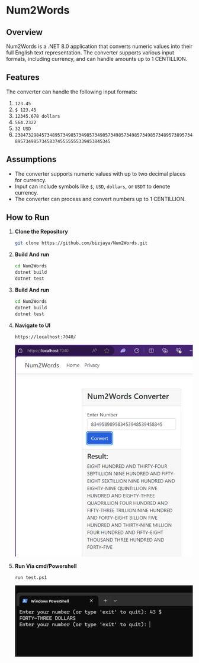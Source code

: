 # Num2Words

## Overview

Num2Words is a .NET 8.0 application that converts numeric values into their full English text representation. The converter supports various input formats, including currency, and can handle amounts up to 1 CENTILLION.

## Features

The converter can handle the following input formats:

1. `123.45`
2. `$ 123.45`
3. `12345.678 dollars`
4. `564.2322`
5. `32 USD`
6. `2384732984573489573498573498573498573498573498573498573489573895734895734985734583745555555339453845345`

## Assumptions

- The converter supports numeric values with up to two decimal places for currency.
- Input can include symbols like `$`, `USD`, `dollars`, or `USDT` to denote currency.
- The converter can process and convert numbers up to 1 CENTILLION.

## How to Run

1. **Clone the Repository**

   ```bash
   git clone https://github.com/bizjaya/Num2Words.git
   ```
   

2. **Build And run**

   ```bash
   cd Num2Words
   dotnet build
   dotnet test
   ```


2. **Build And run**

   ```bash
   cd Num2Words
   dotnet build
   dotnet test
   ```

3. **Navigate to UI**

   ```bash
   https://localhost:7040/
   ```
   ![Image description](/Imgs/ui.png)

3. **Run Via cmd/Powershell**

   ```bash
   run test.ps1
   ```
   ![Image description](/Imgs/ps.png)

